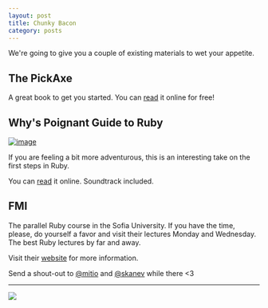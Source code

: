 ```yaml
---
layout: post
title: Chunky Bacon
category: posts
---
```


We're going to give you a couple of existing materials to wet your appetite.

## The PickAxe

A great book to get you started. You can [read][PickAxe] it online for free!

## Why's Poignant Guide to Ruby

[![image](http://mislav.uniqpath.com/poignant-guide/images/2007-cover-open.jpg)][why]

If you are feeling a bit more adventurous, this is an interesting take on the
first steps in Ruby.

You can [read][why] it online. Soundtrack included.

## FMI

The parallel Ruby course in the Sofia University. If you have the time, please,
do yourself a favor and visit their lectures Monday and Wednesday. The best
Ruby lectures by far and away.

Visit their [website][fmi] for more information.

Send a shout-out to [@mitio] and [@skanev] while there <3

---

<img class="inline" src="http://poignant.guide/images/the.foxes-4c.png">

[PickAxe]: http://ruby-doc.com/docs/ProgrammingRuby/
[why]: http://poignant.guide
[fmi]: http://fmi.ruby.bg/
[Hack Bulgaria]: https://hackbulgaria.com
[@mitio]: https://github.com/mitio
[@skanev]: https://github.com/skanev

